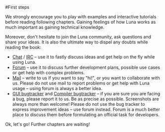 #First steps

We strongly encourage you to play with examples and interactive tutorials before reading following chapters. Gaining feelings of how Luna works as much important as gaining technical knowledge.

Moreover, don't hesitate to join the Luna community, ask questions and share your ideas. It is also the ultimate way to dispel any doubts while reading the book:

* [Chat](http://luna-lang.org/chat) / [IRC](http://luna-lang.org/irc) – use it to fastly discuss ideas and get help on the fly while using Luna.
* [Forum](http://luna-lang.org/forum) – use it to discuss further development plans, possible use cases or get help with complex problems.
* [Mail](contact@luna-lang.org) – write to us if you want to say "hi!", or you want to collaborate with us. Please do not use mail to report problems or get help with Luna usage – using forum is always a better idea.
* [GUI bugtracker](https://github.com/luna/luna-studio/issues) and [Compiler bugtracker](https://github.com/luna/luna/issues) – if you are sure you are facing a bug, please report it to us. Be as precise as possible. Screenshots are always more than welcome! Please do not use the bug tracker to express improvement ideas – use forum instead. Forum is a much better place to discuss them before formulating an official task for developers.

Ok, let's go! Further chapters are waiting!